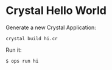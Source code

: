 Crystal Hello World
==================

Generate a new Crystal Application:

```
crystal build hi.cr
```

Run it:

```sh
$ ops run hi
```
